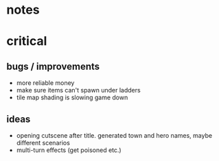 # notes

# critical

## bugs / improvements

- more reliable money
- make sure items can't spawn under ladders
- tile map shading is slowing game down

## ideas

- opening cutscene after title. generated town and hero names, maybe different scenarios
- multi-turn effects (get poisoned etc.)
